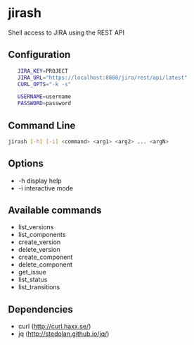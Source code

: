 jirash
======

Shell access to JIRA using the REST API

## Configuration


```bash
   JIRA_KEY=PROJECT
   JIRA_URL="https://localhost:8080/jira/rest/api/latest"
   CURL_OPTS="-k -s"

   USERNAME=username
   PASSWORD=password
```

## Command Line

```bash
jirash [-h] [-i] <command> <arg1> <arg2> ... <argN>
```

## Options

* -h    display help
* -i    interactive mode

## Available commands

* list_versions
* list_components
* create_version <name>
* delete_version <name>
* create_component <name> <description>
* delete_component <name>
* get_issue <key>
* list_status <name>
* list_transitions <key>

## Dependencies

* curl (http://curl.haxx.se/)
* jq (http://stedolan.github.io/jq/)
